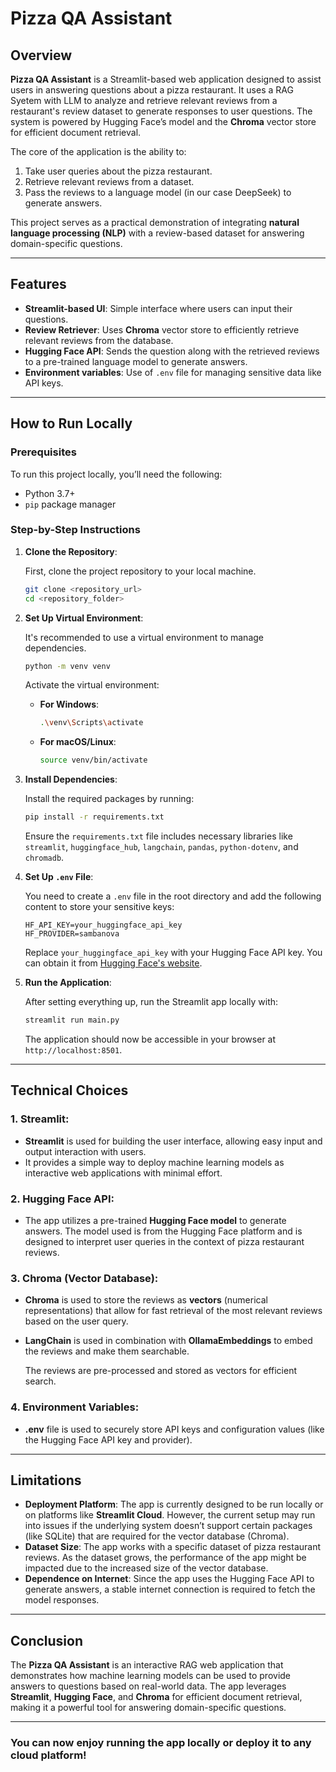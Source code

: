 # Pizza QA Assistant

## Overview

**Pizza QA Assistant** is a Streamlit-based web application designed to assist users in answering questions about a pizza restaurant. It uses a RAG Syetem with LLM to analyze and retrieve relevant reviews from a restaurant's review dataset to generate responses to user questions. The system is powered by Hugging Face’s model and the **Chroma** vector store for efficient document retrieval.

The core of the application is the ability to:
1. Take user queries about the pizza restaurant.
2. Retrieve relevant reviews from a dataset.
3. Pass the reviews to a language model (in our case DeepSeek) to generate answers.

This project serves as a practical demonstration of integrating **natural language processing (NLP)** with a review-based dataset for answering domain-specific questions.

---

## Features

- **Streamlit-based UI**: Simple interface where users can input their questions.
- **Review Retriever**: Uses **Chroma** vector store to efficiently retrieve relevant reviews from the database.
- **Hugging Face API**: Sends the question along with the retrieved reviews to a pre-trained language model to generate answers.
- **Environment variables**: Use of `.env` file for managing sensitive data like API keys.

---

## How to Run Locally

### Prerequisites

To run this project locally, you’ll need the following:

- Python 3.7+
- `pip` package manager

### Step-by-Step Instructions

1. **Clone the Repository**:

   First, clone the project repository to your local machine.

   ```bash
   git clone <repository_url>
   cd <repository_folder>
   ```

2. **Set Up Virtual Environment**:

   It's recommended to use a virtual environment to manage dependencies.

   ```bash
   python -m venv venv
   ```

   Activate the virtual environment:

   - **For Windows**:
     ```bash
     .\venv\Scripts\activate
     ```

   - **For macOS/Linux**:
     ```bash
     source venv/bin/activate
     ```

3. **Install Dependencies**:

   Install the required packages by running:

   ```bash
   pip install -r requirements.txt
   ```

   Ensure the `requirements.txt` file includes necessary libraries like `streamlit`, `huggingface_hub`, `langchain`, `pandas`, `python-dotenv`, and `chromadb`.

4. **Set Up `.env` File**:

   You need to create a `.env` file in the root directory and add the following content to store your sensitive keys:

   ```plaintext
   HF_API_KEY=your_huggingface_api_key
   HF_PROVIDER=sambanova
   ```

   Replace `your_huggingface_api_key` with your Hugging Face API key. You can obtain it from [Hugging Face's website](https://huggingface.co/).

5. **Run the Application**:

   After setting everything up, run the Streamlit app locally with:

   ```bash
   streamlit run main.py
   ```

   The application should now be accessible in your browser at `http://localhost:8501`.

---

## Technical Choices

### 1. **Streamlit**:

- **Streamlit** is used for building the user interface, allowing easy input and output interaction with users.
- It provides a simple way to deploy machine learning models as interactive web applications with minimal effort.

### 2. **Hugging Face API**:

- The app utilizes a pre-trained **Hugging Face model** to generate answers. The model used is from the Hugging Face platform and is designed to interpret user queries in the context of pizza restaurant reviews.

### 3. **Chroma (Vector Database)**:

- **Chroma** is used to store the reviews as **vectors** (numerical representations) that allow for fast retrieval of the most relevant reviews based on the user query.
- **LangChain** is used in combination with **OllamaEmbeddings** to embed the reviews and make them searchable.
  
  The reviews are pre-processed and stored as vectors for efficient search.

### 4. **Environment Variables**:

- **.env** file is used to securely store API keys and configuration values (like the Hugging Face API key and provider).

---

## Limitations

- **Deployment Platform**: The app is currently designed to be run locally or on platforms like **Streamlit Cloud**. However, the current setup may run into issues if the underlying system doesn’t support certain packages (like SQLite) that are required for the vector database (Chroma).
- **Dataset Size**: The app works with a specific dataset of pizza restaurant reviews. As the dataset grows, the performance of the app might be impacted due to the increased size of the vector database.
- **Dependence on Internet**: Since the app uses the Hugging Face API to generate answers, a stable internet connection is required to fetch the model responses.

---

## Conclusion

The **Pizza QA Assistant** is an interactive RAG web application that demonstrates how machine learning models can be used to provide answers to questions based on real-world data. The app leverages **Streamlit**, **Hugging Face**, and **Chroma** for efficient document retrieval, making it a powerful tool for answering domain-specific questions.

---

### You can now enjoy running the app locally or deploy it to any cloud platform! 
